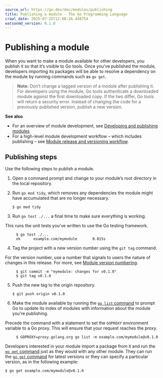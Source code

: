 ```yaml
---
source_url: https://go.dev/doc/modules/publishing
title: Publishing a module - The Go Programming Language
crawl_date: 2025-07-25T12:08:26.448754
watsonmd_version: 0.1.0
---
```


# Publishing a module

When you want to make a module available for other developers, you publish it so that it’s visible to Go tools. Once you’ve published the module, developers importing its packages will be able to resolve a dependency on the module by running commands such as `go get`.

> **Note:** Don’t change a tagged version of a module after publishing it. For developers using the module, Go tools authenticate a downloaded module against the first downloaded copy. If the two differ, Go tools will return a security error. Instead of changing the code for a previously published version, publish a new version.

**See also**

  * For an overview of module development, see [Developing and publishing modules](developing)
  * For a high-level module development workflow – which includes publishing – see [Module release and versioning workflow](release-workflow).



## Publishing steps

Use the following steps to publish a module.

  1. Open a command prompt and change to your module’s root directory in the local repository.

  2. Run `go mod tidy`, which removes any dependencies the module might have accumulated that are no longer necessary.
         
         $ go mod tidy
         

  3. Run `go test ./...` a final time to make sure everything is working.

This runs the unit tests you’ve written to use the Go testing framework.
         
         $ go test ./...
         ok      example.com/mymodule       0.015s
         

  4. Tag the project with a new version number using the `git tag` command.

For the version number, use a number that signals to users the nature of changes in this release. For more, see [Module version numbering](version-numbers).
         
         $ git commit -m "mymodule: changes for v0.1.0"
         $ git tag v0.1.0
         

  5. Push the new tag to the origin repository.
         
         $ git push origin v0.1.0
         

  6. Make the module available by running the [`go list` command](/cmd/go/#hdr-List_packages_or_modules) to prompt Go to update its index of modules with information about the module you’re publishing.

Precede the command with a statement to set the `GOPROXY` environment variable to a Go proxy. This will ensure that your request reaches the proxy.
         
         $ GOPROXY=proxy.golang.org go list -m example.com/mymodule@v0.1.0
         




Developers interested in your module import a package from it and run the [`go get` command]() just as they would with any other module. They can run the [`go get` command]() for latest versions or they can specify a particular version, as in the following example:
    
    
    $ go get example.com/mymodule@v0.1.0